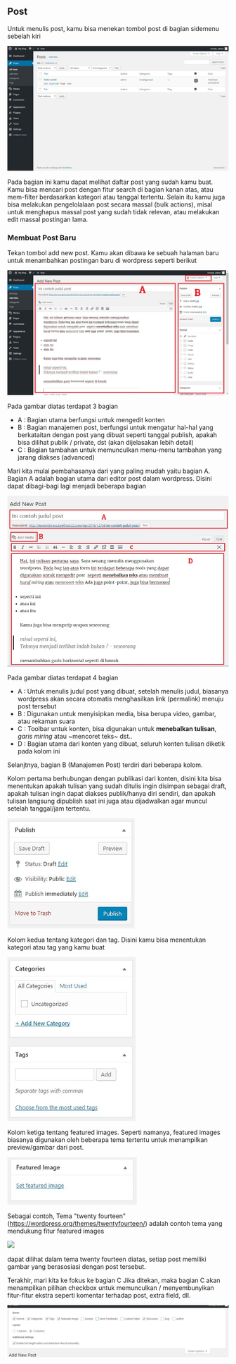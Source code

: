 ## Post

Untuk menulis post, kamu bisa menekan tombol post di bagian sidemenu sebelah kiri

![](../img/Bagian-3/posts.JPG)

Pada bagian ini kamu dapat melihat daftar post yang sudah kamu buat. Kamu bisa mencari post dengan fitur search di bagian kanan atas, atau mem-filter berdasarkan kategori atau tanggal tertentu. Selain itu kamu juga bisa melakukan pengelolalaan post secara massal (bulk actions), misal untuk menghapus massal post yang sudah tidak relevan, atau melakukan edit massal postingan lama.

### Membuat Post Baru

Tekan tombol add new post. Kamu akan dibawa ke sebuah halaman baru untuk menambahkan postingan baru di wordpress seperti berikut

![](../img/Bagian-3/post-1.jpg)

Pada gambar diatas terdapat 3 bagian 

* A : Bagian utama berfungsi untuk mengedit konten
* B : Bagian manajemen post, berfungsi untuk mengatur hal-hal yang berkataitan dengan post yang dibuat seperti tanggal publish, apakah bisa dilihat publik / private, dst (akan dijelasakan lebih detail)
* C : Bagian tambahan untuk memunculkan menu-menu tambahan yang jarang diakses (advanced)

Mari kita mulai pembahasanya dari yang paling mudah yaitu bagian A. Bagian A adalah bagian utama dari editor post dalam wordpress. Disini dapat dibagi-bagi lagi menjadi beberapa bagian

![](../img/Bagian-3/post-main.jpg)

Pada gambar diatas terdapat 4 bagian 

* A : Untuk menulis judul post yang dibuat, setelah menulis judul, biasanya wordpress akan secara otomatis menghasilkan link (permalink) menuju post tersebut
* B : Digunakan untuk menyisipkan media, bisa berupa video, gambar, atau rekaman suara
* C : Toolbar untuk konten, bisa digunakan untuk **menebalkan tulisan**, *garis miring* atau ~mencoret teks~ dst..
* D : Bagian utama dari konten yang dibuat, seluruh konten tulisan diketik pada kolom ini

Selanjtnya, bagian B (Manajemen Post) terdiri dari beberapa kolom. 

Kolom pertama berhubungan dengan publikasi dari konten, disini kita bisa menentukan apakah tulisan yang sudah ditulis ingin disimpan sebagai draft, apakah tulisan ingin dapat diakses publik/hanya diri sendiri, dan apakah tulisan langsung dipublish saat ini juga atau dijadwalkan agar muncul setelah tanggal/jam tertentu.

![](../img/Bagian-3/post-publish.JPG)

Kolom kedua tentang kategori dan tag. Disini kamu bisa menentukan kategori atau tag yang kamu buat

![](../img/Bagian-3/post-categories.JPG)

Kolom ketiga tentang featured images. Seperti namanya, featured images biasanya digunakan oleh beberapa tema tertentu untuk menampilkan preview/gambar dari post.

![](../img/Bagian-3/post-featured.JPG)

Sebagai contoh, Tema "twenty fourteen" (https://wordpress.org/themes/twentyfourteen/) adalah contoh tema yang mendukung fitur featured images

![](https://i0.wp.com/themes.svn.wordpress.org/twentyfourteen/1.8/screenshot.png?w=1142&strip=all)

dapat dilihat dalam tema twenty fourteen diatas, setiap post memiliki gambar yang berasosiasi dengan post tersebut.

Terakhir, mari kita ke fokus ke bagian C Jika ditekan, maka bagian C akan menampilkan pilihan checkbox untuk memunculkan / menyembunyikan fitur-fitur ekstra seperti komentar terhadap post, extra field, dll.

![](../img/Bagian-3/post-screenoptions.JPG)